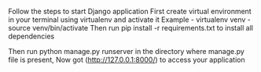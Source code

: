 Follow the steps to start Django application
First create virtual environment in your terminal using virtualenv and activate it 
Example - virtualenv venv
        - source venv/bin/activate
Then run pip install -r requirements.txt to install all dependencies

Then run python manage.py runserver in the directory where manage.py file is present,
Now got (http://127.0.0.1:8000/) to access your application
